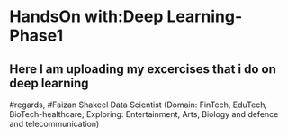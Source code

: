 # HandsOn with:Deep Learning-Phase1
Here I am uploading my excercises that i do on deep learning
--
#regards, 
#Faizan Shakeel Data Scientist (Domain: FinTech, EduTech, BioTech-healthcare; Exploring: Entertainment, Arts, Biology and defence and telecommunication)
